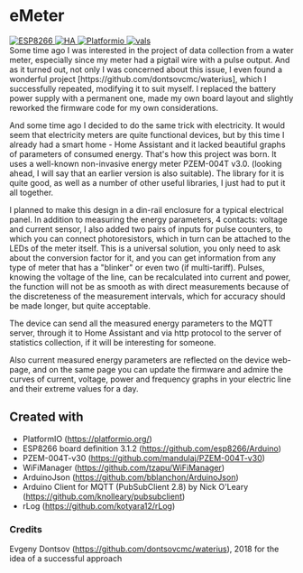 # eMeter
<div id="badges">
  <a href="https://www.espressif.com/">
    <img src="https://img.shields.io/badge/Espressif ESP8266-ED4549" alt="ESP8266"/>
  </a>  
  <a href="https://www.home-assistant.io/">
    <img src="https://img.shields.io/badge/Home Assistant-01A9F4" alt="HA"/>
  </a>  
  <a href="https://https://platformio.org//">
    <img src="https://img.shields.io/badge/PlatformIO-FF7F00" alt="Platformio"/>
  </a>  
  <a href="#">
    <img src="https://komarev.com/ghpvc/?username=vals55&style=flat-square&color=green" alt="vals"/>
  </a>  
</div>
Some time ago I was interested in the project of data collection from a water meter, especially since my meter had a pigtail wire with a pulse output. And as it turned out, not only I was concerned about this issue, I even found a wonderful project [https://github.com/dontsovcmc/waterius], which I successfully repeated, modifying it to suit myself. I replaced the battery power supply with a permanent one, made my own board layout and slightly reworked the firmware code for my own considerations.

And some time ago I decided to do the same trick with electricity. It would seem that electricity meters are quite functional devices, but by this time I already had a smart home - Home Assistant and it lacked beautiful graphs of parameters of consumed energy. That's how this project was born. It uses a well-known non-invasive energy meter PZEM-004T v3.0. (looking ahead, I will say that an earlier version is also suitable). The library for it is quite good, as well as a number of other useful libraries, I just had to put it all together.

I planned to make this design in a din-rail enclosure for a typical electrical panel. In addition to measuring the energy parameters, 4 contacts: voltage and current sensor, I also added two pairs of inputs for pulse counters, to which you can connect photoresistors, which in turn can be attached to the LEDs of the meter itself. This is a universal solution, you only need to ask about the conversion factor for it, and you can get information from any type of meter that has a "blinker" or even two (if multi-tariff). Pulses, knowing the voltage of the line, can be recalculated into current and power, the function will not be as smooth as with direct measurements because of the discreteness of the measurement intervals, which for accuracy should be made longer, but quite acceptable.

The device can send all the measured energy parameters to the MQTT server, through it to Home Assistant and via http protocol to the server of statistics collection, if it will be interesting for someone.

Also current measured energy parameters are reflected on the device web-page, and on the same page you can update the firmware and admire the curves of current, voltage, power and frequency graphs in your electric line and their extreme values for a day.

## Created with
- PlatformIO (https://platformio.org/)
- ESP8266 board definition 3.1.2 (https://github.com/esp8266/Arduino)
- PZEM-004T-v30 (https://github.com/mandulaj/PZEM-004T-v30)
- WiFiManager (https://github.com/tzapu/WiFiManager)
- ArduinoJson (https://github.com/bblanchon/ArduinoJson)
- Arduino Client for MQTT (PubSubClient 2.8) by Nick O'Leary (https://github.com/knolleary/pubsubclient)
- rLog (https://github.com/kotyara12/rLog)

### Credits 
Evgeny Dontsov (https://github.com/dontsovcmc/waterius), 2018 for the idea of a successful approach